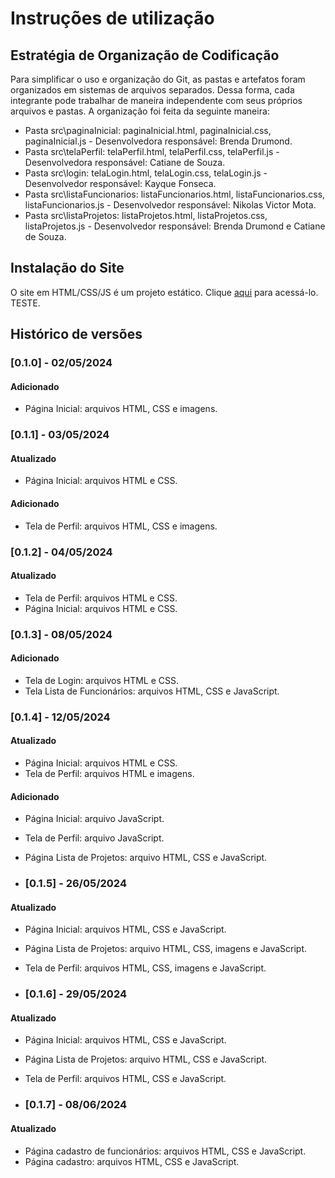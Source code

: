 # Instruções de utilização

## Estratégia de Organização de Codificação 

Para simplificar o uso e organização do Git, as pastas e artefatos foram organizados em sistemas de arquivos separados. Dessa forma, cada integrante pode trabalhar de maneira independente com seus próprios arquivos e pastas. A organização foi feita da seguinte maneira:
- Pasta src\paginaInicial: paginaInicial.html, paginaInicial.css, paginaInicial.js - Desenvolvedora responsável: Brenda Drumond.
- Pasta src\telaPerfil: telaPerfil.html, telaPerfil.css, telaPerfil.js - Desenvolvedora responsável: Catiane de Souza.
- Pasta src\login: telaLogin.html, telaLogin.css, telaLogin.js - Desenvolvedor responsável: Kayque Fonseca.
- Pasta src\listaFuncionarios: listaFuncionarios.html, listaFuncionarios.css, listaFuncionarios.js - Desenvolvedor responsável: Nikolas Victor Mota.
- Pasta src\listaProjetos: listaProjetos.html, listaProjetos.css, listaProjetos.js - Desenvolvedor responsável: Brenda Drumond e Catiane de Souza.

## Instalação do Site

O site em HTML/CSS/JS é um projeto estático. Clique <a href="https://icei-puc-minas-pmv-ads.github.io/pmv-ads-2024-1-e1-proj-web-t13-game-of-work/codigo-fonte/paginaInicial/index_pagina_inicial.html">aqui</a> para acessá-lo. TESTE.

## Histórico de versões

### [0.1.0] - 02/05/2024
#### Adicionado
- Página Inicial: arquivos HTML, CSS e imagens.

### [0.1.1] - 03/05/2024
#### Atualizado
- Página Inicial: arquivos HTML e CSS.

#### Adicionado
- Tela de Perfil: arquivos HTML, CSS e imagens.

### [0.1.2] - 04/05/2024
#### Atualizado
- Tela de Perfil: arquivos HTML e CSS.
- Página Inicial: arquivos HTML e CSS.

### [0.1.3] - 08/05/2024
#### Adicionado
- Tela de Login: arquivos HTML e CSS.
- Tela Lista de Funcionários: arquivos HTML, CSS e JavaScript.

### [0.1.4] - 12/05/2024
#### Atualizado
- Página Inicial: arquivos HTML e CSS.
- Tela de Perfil: arquivos HTML e imagens.

#### Adicionado
- Página Inicial: arquivo JavaScript.
- Tela de Perfil: arquivo JavaScript.
- Página Lista de Projetos: arquivo HTML, CSS e JavaScript.

- ### [0.1.5] - 26/05/2024
#### Atualizado
- Página Inicial: arquivos HTML, CSS e JavaScript.
- Página Lista de Projetos: arquivo HTML, CSS, imagens e JavaScript.
- Tela de Perfil: arquivos HTML, CSS, imagens e JavaScript.

- ### [0.1.6] - 29/05/2024
#### Atualizado
- Página Inicial: arquivos HTML, CSS e JavaScript.
- Página Lista de Projetos: arquivo HTML, CSS e JavaScript.
- Tela de Perfil: arquivos HTML, CSS e JavaScript.

- ### [0.1.7] - 08/06/2024
#### Atualizado
- Página cadastro de funcionários: arquivos HTML, CSS e JavaScript.
- Página cadastro: arquivos HTML, CSS e JavaScript.


